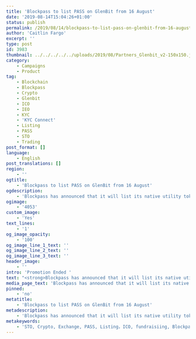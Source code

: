 ```yaml
---
title: 'Blockpass to list PASS on GlenBit from 16 August'
date: '2019-08-14T15:04:26+01:00'
status: publish
permalink: /2019/08/14/blockpass-to-list-pass-on-glenbit-from-16-august
author: 'Caitlin Fargo'
excerpt: ''
type: post
id: 3983
thumbnail: ../../../../../uploads/2019/08/Partners_Glenbit_v2-150x150.jpg
category:
    - Campaigns
    - Product
tag:
    - Blockchain
    - Blockpass
    - Crypto
    - Glenbit
    - ICO
    - IEO
    - KYC
    - 'KYC Connect'
    - Listing
    - PASS
    - STO
    - Trading
post_format: []
language:
    - English
post_translations: []
region:
    - ''
ogtitle:
    - 'Blockpass to list PASS on GlenBit from 16 August'
ogdescription:
    - 'Blockpass has announced that it will list its native utility token, PASS on Scotland-based cryptocurrency exchange GlenBit beginning on 16 August 2019. The announcement comes off the back of the earlier news that GlenBit has integrated the Blockpass KYC Connect platform for easy and streamlined KYC verification of its users.'
ogimage:
    - '4053'
custom_image:
    - 'Yes'
text_lines:
    - '1'
og_image_opacity:
    - '100'
og_image_line_1_text: ''
og_image_line_2_text: ''
og_image_line_3_text: ''
header_image:
    - ''
intro: 'Promotion Ended '
text: "<strong>Blockpass has announced that it will list its native utility token, PASS on Scotland-based cryptocurrency exchange <a href=\"https://www.glenbit.com/\">GlenBit</a> beginning on 16 August 2019. The announcement comes off the back of the earlier news that GlenBit has integrated the <a href=\"https://www.blockpass.org/kyc/\">Blockpass KYC Connect</a> platform for easy and streamlined KYC verification of its users.</strong>\r\n\r\n<img class=\" wp-image-4053\" src=\"https://www.blockpass.org/wp-content/uploads/2019/08/Glenbit-Pass-Web-Header-1440x600-v2-300x125.jpg\" alt=\"PASS is now on GlenBit\" width=\"579\" height=\"241\" />\r\n\r\n<span style=\"font-weight: 400;\">GlenBit is a blockchain assets exchange platform headquartered in Edinburgh, United Kingdom. Its technical and operational teams are spread over Europe and Asia Pacific region, with offices based in Tokyo, Beijing, Zhengzhou and Shenzhen.The birth of GlenBit is the convergence of advances in traditional commerce, financial technology and artificial intelligence.</span>\r\n\r\n<span style=\"font-weight: 400;\">Blockpass provides is a one-click compliance gateway to financial services and other regulated industries. PASS is a first-in-kind KYC-forward token, bringing a global standard of regulatory compliance to the tokenization of assets.\_</span>\r\n\r\n<span style=\"font-weight: 400;\">“Seeing this integration and listing go live brings to life our core mission of simplified compliance processes and a broader Blockpass ecosystem,” said CEO Adam Vaziri. “We are constantly working to bring more services into our organization and list PASS on more exchanges and GlenBit is another great service offering we are proud to work with.”\_</span>\r\n\r\n<span style=\"font-weight: 400;\">Blockpass recently launched the all-new Blockpass Marketplace, a gateway to campaigns, financial services and regulated industries. To celebrate, Blockpass announced the Blockpass Quiz, offering users of the Blockpass platform the chance to win $1000 USD in PASS. Blockpass continues to develop its digital identity protocol with updates and additions to improve the compliance experience. Blockpass is seeing rapidly increasing numbers of users in the past few months as its identity verification solution is used for ICOs, STOs and IEOs, supporting a number of successful fundraisers in the past few months. The Blockpass App is available from the <a href=\"https://apps.apple.com/us/app/blockpass/id1322917010\">App Store</a> and <a href=\"https://play.google.com/store/apps/details?id=com.blockpass_mobile&amp;hl=en\">Google Play</a>.\_</span>\r\n\r\nLogin to GlenBit to learn more:\_<a class=\"c-link\" href=\"https://www.glenbit.com/account/login\" target=\"_blank\" rel=\"noopener noreferrer\">www.glenbit.com/account/login</a>"
media_page_text: 'Blockpass has announced that it will list its native utility token, PASS on Scotland-based cryptocurrency exchange GlenBit beginning on 16 August 2019. The announcement comes off the back of the earlier news that GlenBit has integrated the Blockpass KYC Connect platform for easy and streamlined KYC verification of its users.'
pinned:
    - 'no'
metatitle:
    - 'Blockpass to list PASS on GlenBit from 16 August'
metadescription:
    - 'Blockpass has announced that it will list its native utility token, PASS on Scotland-based cryptocurrency exchange GlenBit beginning on 16 August 2019. The announcement comes off the back of the earlier news that GlenBit has integrated the Blockpass KYC Connect platform for easy and streamlined KYC verification of its users.'
metakeywords:
    - 'STO, Crypto, Exchange, PASS, Listing，ICO, fundraisiing, Blockpass, Glenbit, KYC, KYC Connect,  identity verification, identity management, cryptocurrency, IEO'
---
```

<!DOCTYPE html PUBLIC "-//W3C//DTD HTML 4.0 Transitional//EN" "http://www.w3.org/TR/REC-html40/loose.dtd">
<?xml encoding="UTF-8">
